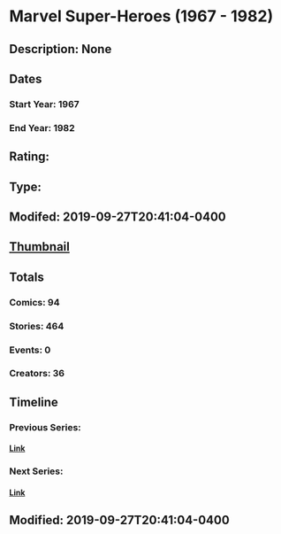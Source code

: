 # Marvel Super-Heroes (1967 - 1982)
## Description: None
## Dates
### Start Year: 1967
### End Year: 1982
## Rating: 
## Type: 
## Modifed: 2019-09-27T20:41:04-0400
## [Thumbnail](http://i.annihil.us/u/prod/marvel/i/mg/c/60/5d8e73c8dda10.jpg)
## Totals
### Comics: 94
### Stories: 464
### Events: 0
### Creators: 36
## Timeline
### Previous Series: 
#### [Link]()
### Next Series: 
#### [Link]()
## Modified: 2019-09-27T20:41:04-0400